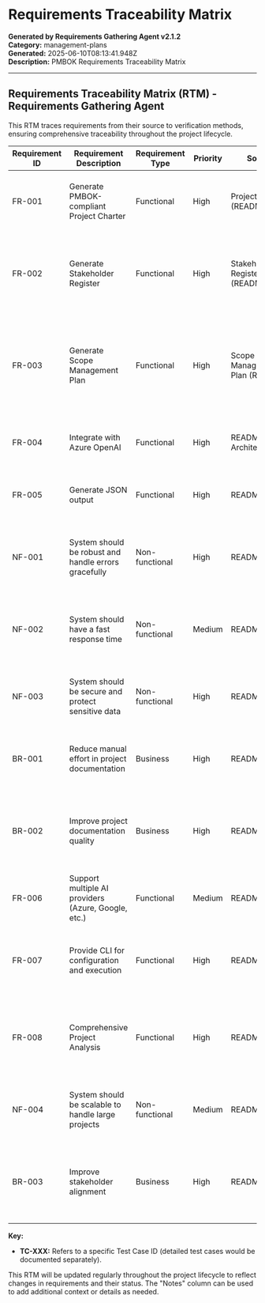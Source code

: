 # Requirements Traceability Matrix

**Generated by Requirements Gathering Agent v2.1.2**  
**Category:** management-plans  
**Generated:** 2025-06-10T08:13:41.948Z  
**Description:** PMBOK Requirements Traceability Matrix

---

## Requirements Traceability Matrix (RTM) - Requirements Gathering Agent

This RTM traces requirements from their source to verification methods, ensuring comprehensive traceability throughout the project lifecycle.

| Requirement ID | Requirement Description | Requirement Type | Priority | Source | Success Criteria | Test Case Reference | Verification Method | Status | Notes |
|---|---|---|---|---|---|---|---|---|---|
| FR-001 | Generate PMBOK-compliant Project Charter | Functional | High | Project Charter (README) | Project Charter generated, containing all mandatory PMBOK elements. | TC-001 | Automated validation against PMBOK template and checklist. | Complete |  |
| FR-002 | Generate Stakeholder Register | Functional | High | Stakeholder Register (README) | Stakeholder Register generated, containing all identified stakeholders and their information. | TC-002 | Manual review and data completeness check. | Complete |  |
| FR-003 | Generate Scope Management Plan | Functional | High | Scope Management Plan (README) | Scope Management Plan generated, including scope definition, WBS, and verification process. | TC-003 | Review against PMBOK guidelines and completeness check. | In Progress |  |
| FR-004 | Integrate with Azure OpenAI | Functional | High | README, Architecture.md | Successful API calls to Azure OpenAI with Entra ID authentication. | TC-004 | Unit tests for API calls and authentication. | Complete |  |
| FR-005 | Generate JSON output | Functional | High | README | All generated documents are in valid JSON format. | TC-005 | Schema validation against predefined JSON schema. | Complete |  |
| NF-001 | System should be robust and handle errors gracefully | Non-functional | High | README | System handles invalid inputs, API failures, and file access errors without crashing. | TC-006, TC-007 | Unit and integration tests for error handling scenarios. | Complete |  |
| NF-002 | System should have a fast response time | Non-functional | Medium | README | Average response time for document generation should be under 60 seconds. | TC-008 | Performance testing with various inputs. | In Progress |  |
| NF-003 | System should be secure and protect sensitive data | Non-functional | High | README | Secure handling of API keys and user data, compliant with security best practices. | TC-009 | Security audit and penetration testing. | Planned |  |
| BR-001 | Reduce manual effort in project documentation | Business | High | README | Reduction in time spent on manual documentation by at least 50%. | TC-010 | Time tracking and comparison with manual documentation. | Planned |  |
| BR-002 | Improve project documentation quality | Business | High | README | Improved consistency and accuracy of project documentation, as measured by stakeholder feedback. | TC-011 | Stakeholder surveys and feedback analysis. | Planned |  |
| FR-006 | Support multiple AI providers (Azure, Google, etc.) | Functional | Medium | README | Successful integration and testing with multiple AI providers. | TC-012, TC-013 | Unit tests for each provider integration and switching mechanism. | In Progress |  |
| FR-007 | Provide CLI for configuration and execution | Functional | High | README | CLI allows users to specify AI provider, output directory, and other options. | TC-014 | Manual testing of CLI commands and options. | Complete |  |
| FR-008 | Comprehensive Project Analysis | Functional | High | README | System accurately identifies and analyzes relevant project files (markdown, JSON, etc.). | TC-015 | Unit tests for file analysis and scoring mechanisms. | Complete |  |
| NF-004 | System should be scalable to handle large projects | Non-functional | Medium | README | System can handle projects with a large number of files and complex structures. | TC-016 | Load testing with simulated large projects. | Planned |  |
| BR-003 | Improve stakeholder alignment | Business | High | README | Increased stakeholder satisfaction with improved clarity and accessibility of project documentation. | TC-017 | Stakeholder feedback and satisfaction surveys. | Planned |


**Key:**

* **TC-XXX:** Refers to a specific Test Case ID (detailed test cases would be documented separately).

This RTM will be updated regularly throughout the project lifecycle to reflect changes in requirements and their status.  The "Notes" column can be used to add additional context or details as needed.
